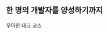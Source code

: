 ## 한 명의 개발자를 양성하기까지

우아한 테크 코스
<!--stackedit_data:
eyJoaXN0b3J5IjpbNzI5Nzg1MjMxLC0yMDQ1NTAxNTM3LC0xNj
E4ODcwODYsODM0OTg5MjIwLC0yMDg4NzQ2NjEyXX0=
-->